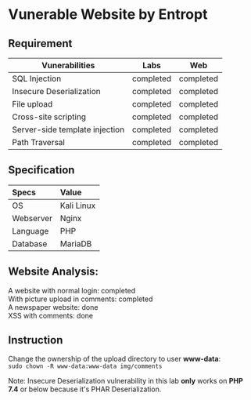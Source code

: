 # Vunerable Website by Entropt


## Requirement
| Vunerabilities | Labs | Web |
| --- | :---:| :---: |
| SQL Injection | completed | completed | 
| Insecure Deserialization | completed | completed |
| File upload | completed | completed |  |
| Cross-site scripting | completed | completed |
| Server-side template injection | completed | completed |
| Path Traversal | completed | completed |


## Specification
| Specs| Value |
| :--- | :--- |
| OS | Kali Linux |
| Webserver | Nginx |
| Language | PHP |
| Database | MariaDB |


## Website Analysis:
A website with normal login: completed <br>
With picture upload in comments: completed <br>
A newspaper website: done <br>
XSS with comments: done <br>


## Instruction
Change the ownership of the upload directory to user **www-data**: <br>
`sudo chown -R www-data:www-data img/comments`


Note: Insecure Deserialization vulnerability in this lab **only** works on **PHP 7.4** or below because it's PHAR Deserialization.
